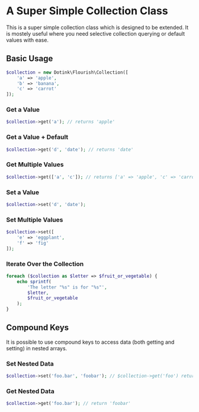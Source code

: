 A Super Simple Collection Class
=======

This is a super simple collection class which is designed to be extended. It is mostely useful where
you need selective collection querying or default values with ease.

## Basic Usage

```php
$collection = new Dotink\Flourish\Collection([
	'a' => 'apple',
	'b' => 'banana',
	'c' => 'carrot'
]);
```

### Get a Value

```php
$collection->get('a'); // returns 'apple'
```

### Get a Value + Default

```php
$collection->get('d', 'date'); // returns 'date'
```


### Get Multiple Values

```php
$collection->get(['a', 'c']); // returns ['a' => 'apple', 'c' => 'carrot']
```


### Set a Value

```php
$collection->set('d', 'date');
```

### Set Multiple Values

```php
$collection->set([
	'e' => 'eggplant',
	'f' => 'fig'
]);
```

### Iterate Over the Collection

```php
foreach ($collection as $letter => $fruit_or_vegetable) {
	echo sprintf(
		'The letter "%s" is for "%s"',
		$letter,
		$fruit_or_vegetable
	);
}
```

## Compound Keys

It is possible to use compound keys to access data (both getting and setting) in nested arrays.

### Set Nested Data

```php
$collection->set('foo.bar', 'foobar'); // $collection->get('foo') returns ['bar' => 'foobar']
```

### Get Nested Data

```php
$collection->get('foo.bar'); // return 'foobar'
```
